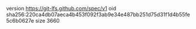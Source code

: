 version https://git-lfs.github.com/spec/v1
oid sha256:220ca4db07aeca4b453f092f3ab9e34e487bb251d75d31f1d4b55fe5c6b0627e
size 3660

